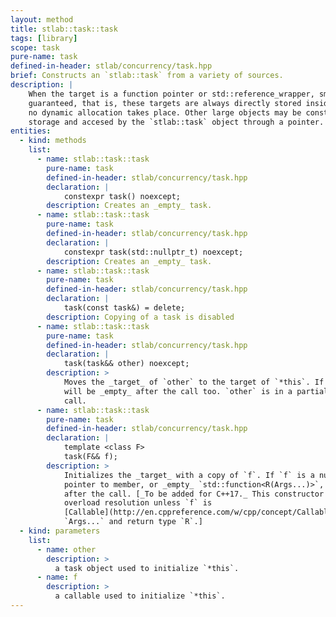 ```yaml
---
layout: method
title: stlab::task::task
tags: [library]
scope: task
pure-name: task
defined-in-header: stlab/concurrency/task.hpp
brief: Constructs an `stlab::task` from a variety of sources.
description: |
    When the target is a function pointer or std::reference_wrapper, small object optimization is
    guaranteed, that is, these targets are always directly stored inside the `stalb::task` object,
    no dynamic allocation takes place. Other large objects may be constructed in dynamic allocated
    storage and accesed by the `stlab::task` object through a pointer.
entities:
  - kind: methods
    list:
      - name: stlab::task::task
        pure-name: task
        defined-in-header: stlab/concurrency/task.hpp
        declaration: |
            constexpr task() noexcept;
        description: Creates an _empty_ task.
      - name: stlab::task::task
        pure-name: task
        defined-in-header: stlab/concurrency/task.hpp
        declaration: |
            constexpr task(std::nullptr_t) noexcept;
        description: Creates an _empty_ task.
      - name: stlab::task::task
        pure-name: task
        defined-in-header: stlab/concurrency/task.hpp
        declaration: |
            task(const task&) = delete;
        description: Copying of a task is disabled
      - name: stlab::task::task
        pure-name: task
        defined-in-header: stlab/concurrency/task.hpp
        declaration: |
            task(task&& other) noexcept;
        description: >
            Moves the _target_ of `other` to the target of `*this`. If `other` is _empty_, `*this`
            will be _empty_ after the call too. `other` is in a partially formed state after the
            call.
      - name: stlab::task::task
        pure-name: task
        defined-in-header: stlab/concurrency/task.hpp
        declaration: |
            template <class F>
            task(F&& f);
        description: >
            Initializes the _target_ with a copy of `f`. If `f` is a null pointer to function, null
            pointer to member, or _empty_ `std::function<R(Args...)>`, then `*this` will be _empty_
            after the call. [_To be added for C++17._ This constructor does not participate in
            overload resolution unless `f` is
            [Callable](http://en.cppreference.com/w/cpp/concept/Callable) for argument types
            `Args...` and return type `R`.]
  - kind: parameters
    list:
      - name: other
        description: >
          a task object used to initialize `*this`.
      - name: f
        description: >
          a callable used to initialize `*this`.
---
```


